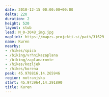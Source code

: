 ```yaml
---
date: 2010-12-15 00:00:00+00:00
delta: 220
duration: 2
height: 520
layout: stub
lead: M_0-3048_img.jpg
maplink: https://mapzs.projekti.si/path/31629
name: Kuren
nearby:
- /hikes/spica
- /biking/vrhnikazaplana
- /biking/zaplanarovte
- /hikes/kozljek
- /hikes/korena
peak: 45.978816,14.265946
region: notranjska
start: 45.973964,14.291890
title: Kuren
---
```

